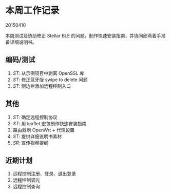 # 本周工作记录

20150410

本周测试及协助修正 Stellar BLE 的问题，制作快速安装指南，并协同邱燕着手准备详细说明书。

## 编码/测试

1. *ST*: 从示例项目中剥离 OpenSSL 库
2. *ST*: 修正蓝牙版 swipe to delete 问题
3. *ST*: 侧边栏添加远程控制入口

## 其他

1. *ST*: 确定远程控制协议
2. *ST*: 用 leaflet 宏包制作快速安装指南
3. 路由器刷 OpenWrt + 代理设置
4. *ST*: 提供详细说明书素材
5. *SR*: 宣传视频提纲

## 近期计划

1. 远程控制注册、登录、退出登录
2. 远程控制调光
3. 远程控制查询
